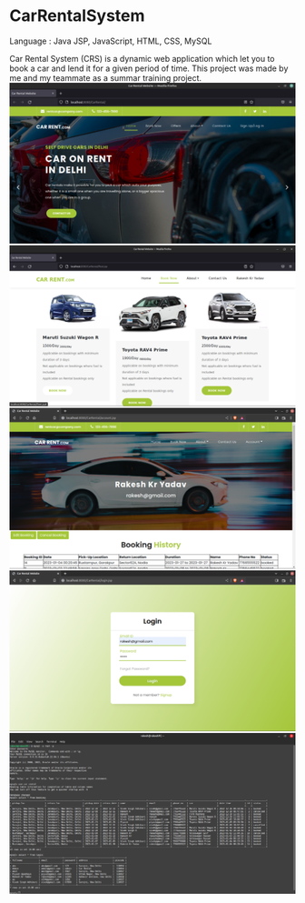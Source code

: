 # CarRentalSystem

Language : Java JSP, JavaScript, HTML, CSS, MySQL

Car Rental System (CRS) is a dynamic web application which let you to book a car and lend it for a given period of time. This project was made by me and my teammate as a summar training project.
![](https://github.com/rakeshkryadav/CarRentalSystem/blob/main/Car%20Rental%20Website.png)
![](https://github.com/rakeshkryadav/CarRentalSystem/blob/main/Car%20Rental%20Website2.png)
![](https://github.com/rakeshkryadav/CarRentalSystem/blob/main/account.png)
![](https://github.com/rakeshkryadav/CarRentalSystem/blob/main/login.png)
![](https://github.com/rakeshkryadav/CarRentalSystem/blob/main/database.png)
